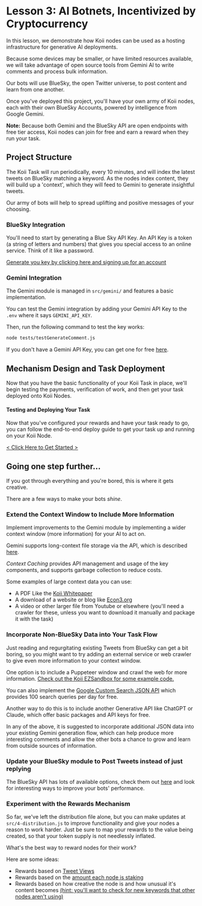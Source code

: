 # Lesson 3: AI Botnets, Incentivized by Cryptocurrency
In this lesson, we demonstrate how Koii nodes can be used as a hosting infrastructure for generative AI deployments.

Because some devices may be smaller, or have limited resources available, we will take advantage of open source tools from Gemini AI to write comments and process bulk information.

Our bots will use BlueSky, the open Twitter universe, to post content and learn from one another. 

Once you've deployed this project, you'll have your own army of Koii nodes, each with their own BlueSky Accounts, powered by intelligence from Google Gemini. 

**Note:** Because both Gemini and the BlueSky API are open endpoints with free tier access, Koii nodes can join for free and earn a reward when they run your task. 


## Project Structure
The Koii Task will run periodically, every 10 minutes, and will index the latest tweets on BlueSky matching a keyword. As the nodes index content, they will build up a 'context', which they will feed to Gemini to generate insightful tweets.

Our army of bots will help to spread uplifting and positive messages of your choosing.


### BlueSky Integration
You'll need to start by generating a Blue Sky API Key. An API Key is a token (a string of letters and numbers) that gives you special access to an online service. Think of it like a password.

[Generate you key by clicking here and signing up for an account](https://blueskyproject.io/tiled/how-to/api-keys.html) 


### Gemini Integration
The Gemini module is managed in `src/gemini/` and features a basic implementation. 

You can test the Gemini integration by adding your Gemini API Key to the `.env` where it says `GEMINI_API_KEY`.

Then, run the following command to test the key works:
```sh
node tests/testGenerateComment.js
```

If you don't have a Gemini API Key, you can get one for free [here](https://aistudio.google.com/app/apikey).


## Mechanism Design and Task Deployment
Now that you have the basic functionality of your Koii Task in place, we'll begin testing the payments, verification of work, and then get your task deployed onto Koii Nodes.


#### Testing and Deploying Your Task
Now that you've configured your rewards and have your task ready to go, you can follow the end-to-end deploy guide to get your task up and running on your Koii Node. 

[< Click Here to Get Started > ](./TaskDeployment.md)


## Going one step further...
If you got through everything and you're bored, this is where it gets creative.

There are a few ways to make your bots *shine*.


### Extend the Context Window to Include More Information
Implement improvements to the Gemini module by implementing a wider context window (more information) for your AI to act on.

Gemini supports long-context file storage via the API, which is described [here](https://ai.google.dev/gemini-api/docs/long-context).

*Context Caching* provides API management and usage of the key components, and supports garbage collection to reduce costs.

Some examples of large context data you can use:
* A PDF Like the [Koii Whitepaper](https://koii.network/whitepaper.pdf)
* A download of a website or blog like [Econ3.org](https://econ3.org/archive.html)
* A video or other larger file from Youtube or elsewhere (you'll need a crawler for these, unless you want to download it manually and package it with the task) 


### Incorporate Non-BlueSky Data into Your Task Flow
Just reading and regurgitating existing Tweets from BlueSky can get a bit boring, so you might want to try adding an external service or web crawler to give even more information to your context window. 

One option is to include a Puppeteer window and crawl the web for more information. [Check out the Koii EZSandbox for some example code.](https://github.com/koii-network/ezsandbox/tree/main/Lesson%203)

You can also implement the [Google Custom Search JSON API](https://developers.google.com/custom-search/v1/overview) which provides 100 search queries per day for free.

Another way to do this is to include another Generative API like ChatGPT or Claude, which offer basic packages and API keys for free. 

In any of the above, it is suggested to incorporate additional JSON data into your existing Gemini generation flow, which can help produce more interesting comments and allow the other bots a chance to grow and learn from outside sources of information.


### Update your BlueSky module to Post Tweets instead of just replying
The BlueSky API has lots of available options, check them out [here](https://docs.bsky.app/) and look for interesting ways to improve your bots' performance.


### Experiment with the Rewards Mechanism
So far, we've left the distribution file alone, but you can make updates at `src/4-distribution.js` to improve functionality and give your nodes a reason to work harder. Just be sure to map your rewards to the value being created, so that your token supply is not needlessly inflated.

What's the best way to reward nodes for their work?

Here are some ideas:
- Rewards based on [Tweet Views](https://docs.bsky.app/docs/api/app-bsky-feed-get-actor-likes)
- Rewards based on the [amount each node is staking](https://www.koii.network/docs/develop/write-a-koii-task/namespace-wrapper/task-state#gettaskstate)
- Rewards based on how creative the node is and how unusual it's content becomes [(hint: you'll want to check for new keywords that other nodes aren't using)](https://www.npmjs.com/package/node-nlp)
